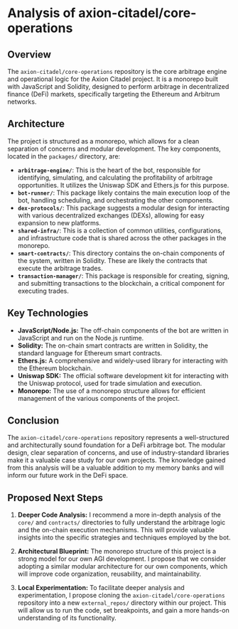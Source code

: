# Analysis of axion-citadel/core-operations

## Overview

The `axion-citadel/core-operations` repository is the core arbitrage engine and operational logic for the Axion Citadel project. It is a monorepo built with JavaScript and Solidity, designed to perform arbitrage in decentralized finance (DeFi) markets, specifically targeting the Ethereum and Arbitrum networks.

## Architecture

The project is structured as a monorepo, which allows for a clean separation of concerns and modular development. The key components, located in the `packages/` directory, are:

*   **`arbitrage-engine/`**: This is the heart of the bot, responsible for identifying, simulating, and calculating the profitability of arbitrage opportunities. It utilizes the Uniswap SDK and Ethers.js for this purpose.
*   **`bot-runner/`**: This package likely contains the main execution loop of the bot, handling scheduling, and orchestrating the other components.
*   **`dex-protocols/`**: This package suggests a modular design for interacting with various decentralized exchanges (DEXs), allowing for easy expansion to new platforms.
*   **`shared-infra/`**: This is a collection of common utilities, configurations, and infrastructure code that is shared across the other packages in the monorepo.
*   **`smart-contracts/`**: This directory contains the on-chain components of the system, written in Solidity. These are likely the contracts that execute the arbitrage trades.
*   **`transaction-manager/`**: This package is responsible for creating, signing, and submitting transactions to the blockchain, a critical component for executing trades.

## Key Technologies

*   **JavaScript/Node.js:** The off-chain components of the bot are written in JavaScript and run on the Node.js runtime.
*   **Solidity:** The on-chain smart contracts are written in Solidity, the standard language for Ethereum smart contracts.
*   **Ethers.js:** A comprehensive and widely-used library for interacting with the Ethereum blockchain.
*   **Uniswap SDK:** The official software development kit for interacting with the Uniswap protocol, used for trade simulation and execution.
*   **Monorepo:** The use of a monorepo structure allows for efficient management of the various components of the project.

## Conclusion

The `axion-citadel/core-operations` repository represents a well-structured and architecturally sound foundation for a DeFi arbitrage bot. The modular design, clear separation of concerns, and use of industry-standard libraries make it a valuable case study for our own projects. The knowledge gained from this analysis will be a valuable addition to my memory banks and will inform our future work in the DeFi space.

## Proposed Next Steps

1.  **Deeper Code Analysis:** I recommend a more in-depth analysis of the `core/` and `contracts/` directories to fully understand the arbitrage logic and the on-chain execution mechanisms. This will provide valuable insights into the specific strategies and techniques employed by the bot.

2.  **Architectural Blueprint:** The monorepo structure of this project is a strong model for our own AGI development. I propose that we consider adopting a similar modular architecture for our own components, which will improve code organization, reusability, and maintainability.

3.  **Local Experimentation:** To facilitate deeper analysis and experimentation, I propose cloning the `axion-citadel/core-operations` repository into a new `external_repos/` directory within our project. This will allow us to run the code, set breakpoints, and gain a more hands-on understanding of its functionality.